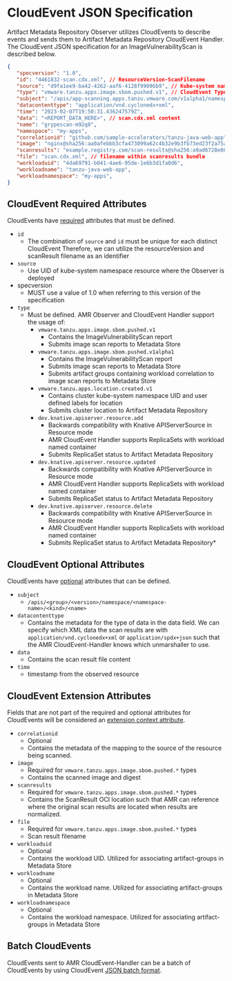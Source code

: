 # CloudEvent JSON Specification

Artifact Metadata Repository Observer utilizes CloudEvents to describe events and sends them to Artifact Metadata Repository CloudEvent Handler. The CloudEvent JSON specification for an ImageVulnerabilityScan is described below.

```json
{
   "specversion": "1.0",
   "id": "4461832-scan.cdx.xml", // ResourceVersion-ScanFilename
   "source": "d9fa1ee9-ba42-4262-aaf6-4128f99096b9", // Kube-system namespace UID
   "type": "vmware.tanzu.apps.image.sbom.pushed.v1", // CloudEvent Type
   "subject": "/apis/app-scanning.apps.tanzu.vmware.com/v1alpha1/namespaces/my-apps/imagevulnerabilityscans/grypescan-m92q8",
   "datacontenttype": "application/vnd.cyclonedx+xml",
   "time": "2023-02-07T19:50:31.436247579Z",
   "data": "<REPORT_DATA_HERE>", // scan.cdx.xml content
   "name": "grypescan-m92q8",
   "namespace": "my-apps",
   "correlationid": "github.com/sample-accelerators/tanzu-java-web-app",
   "image": "nginx@sha256:aa0afebbb3cfa473099a62c4b32e9b3fb73ed23f2a75a65ce1d4b4f55a5c2ef2", // scanned image
   "scanresults": "example.registry.com/scan-results@sha256:a9ad6728e08c0bdd8ad7524c129bd85137066332ba8ae0bb78750a07299d820b",
   "file": "scan.cdx.xml", // filename within scanresults bundle
   "workloaduid": "4da69791-b041-4ae6-95de-1e6b3d1fa0d6",
   "workloadname": "tanzu-java-web-app",
   "workloadnamespace": "my-apps",
}
```

## CloudEvent Required Attributes

CloudEvents have [required](https://github.com/cloudevents/spec/blob/main/cloudevents/spec.md#required-attributes) attributes that must be defined.

* `id`
  * The combination of `source` and `id` must be unique for each distinct CloudEvent
	Therefore, we can utilize the resourceVersion and scanResult filename as an identifier
* `source` 
  * Use UID of kube-system namespace resource where the Observer is deployed
* specversion
  * MUST use a value of 1.0 when referring to this version of the specification
* `type`
  * Must be defined. AMR Observer and CloudEvent Handler support the usage of:
    * `vmware.tanzu.apps.image.sbom.pushed.v1`
      * Contains the ImageVulnerabilityScan report
      * Submits image scan reports to Metadata Store 
    * `vmware.tanzu.apps.image.sbom.pushed.v1alpha1`
      * Contains the ImageVulnerabilityScan report
      * Submits image scan reports to Metadata Store 
      * Submits artifact groups containing workload correlation to image scan reports to Metadata Store
    * `vmware.tanzu.apps.location.created.v1`
      * Contains cluster kube-system namespace UID and user defined labels for location
      * Submits cluster location to Artifact Metadata Repository
    * `dev.knative.apiserver.resource.add`
      * Backwards compatibility with Knative APIServerSource in Resource mode
      * AMR CloudEvent Handler supports ReplicaSets with workload named container
      * Submits ReplicaSet status to Artifact Metadata Repository
    * `dev.knative.apiserver.resource.updated`
      * Backwards compatibility with Knative APIServerSource in Resource mode
      * AMR CloudEvent Handler supports ReplicaSets with workload named container
      * Submits ReplicaSet status to Artifact Metadata Repository
    * `dev.knative.apiserver.resource.delete`
      * Backwards compatibility with Knative APIServerSource in Resource mode
      * AMR CloudEvent Handler supports ReplicaSets with workload named container
      * Submits ReplicaSet status to Artifact Metadata Repository* 

## CloudEvent Optional Attributes

CloudEvents have [optional](https://github.com/cloudevents/spec/blob/main/cloudevents/spec.md#optional-attributes) attributes that can be defined.

* `subject`
  * `/apis/<group>/<version>/namespace/<namespace-name>/<kind>/<name>`
* `datacontenttype`
  * Contains the metadata for the type of data in the data field. We can specify which XML data the scan results are with `application/vnd.cyclonedx+xml` or `application/spdx+json` such that the AMR CloudEvent-Handler knows which unmarshaller to use.
* `data`
  * Contains the scan result file content
* `time`
  * timestamp from the observed resource

## CloudEvent Extension Attributes

Fields that are not part of the required and optional attributes for CloudEvents will be considered an [extension context attribute](https://github.com/cloudevents/spec/blob/main/cloudevents/spec.md#extension-context-attributes).

* `correlationid`
  * Optional
  * Contains the metadata of the mapping to the source of the resource being scanned.
* `image`
  * Required for `vmware.tanzu.apps.image.sbom.pushed.*` types
  * Contains the scanned image and digest
* `scanresults`
  * Required for `vmware.tanzu.apps.image.sbom.pushed.*` types
  * Contains the ScanResult OCI location such that AMR can reference where the original scan results are located when results are normalized.
* `file`
  * Required for `vmware.tanzu.apps.image.sbom.pushed.*` types
  * Scan result filename
* `workloaduid`
  * Optional
  * Contains the workload UID. Utilized for associating artifact-groups in Metadata Store
* `workloadname`
  * Optional
  * Contains the workload name. Utilized for associating artifact-groups in Metadata Store
* `workloadnamespace`
  * Optional
  * Contains the workload namespace. Utilized for associating artifact-groups in Metadata Store

## Batch CloudEvents

CloudEvents sent to AMR CloudEvent-Handler can be a batch of CloudEvents by using CloudEvent [JSON batch format](https://github.com/cloudevents/spec/blob/v1.0.2/cloudevents/formats/json-format.md#4-json-batch-format). 
